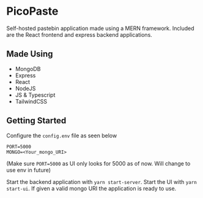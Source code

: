 # PicoPaste
Self-hosted pastebin application made using a MERN framework. Included are the React frontend and express backend applications.

## Made Using
* MongoDB
* Express
* React
* NodeJS
* JS & Typescript
* TailwindCSS

## Getting Started
Configure the `config.env` file as seen below

```env
PORT=5000
MONGO=<Your_mongo_URI>
```

(Make sure `PORT=5000` as UI only looks for 5000 as of now. Will change to use env in future)

Start the backend application with `yarn start-server`. Start the UI with `yarn start-ui`. If given a valid mongo URI the application is ready to use.

